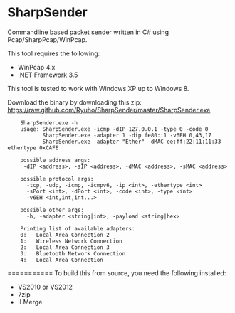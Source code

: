 SharpSender
===========

Commandline based packet sender written in C# using Pcap/SharpPcap/WinPcap.

This tool requires the following: 
 - WinPcap 4.x
 - .NET Framework 3.5

This tool is tested to work with Windows XP up to Windows 8.
 
Download the binary by downloading this zip: https://raw.github.com/Ryuho/SharpSender/master/SharpSender.exe

        SharpSender.exe -h
        usage: SharpSender.exe -icmp -dIP 127.0.0.1 -type 0 -code 0
               SharpSender.exe -adapter 1 -dip fe80::1 -v6EH 0,43,17
               SharpSender.exe -adapter "Ether" -dMAC ee:ff:22:11:11:33 -ethertype 0xCAFE

        possible address args:
         -dIP <address>, -sIP <address>, -dMAC <address>, -sMAC <address>

        possible protocol args:
          -tcp, -udp, -icmp, -icmpv6, -ip <int>, -ethertype <int>
          -sPort <int>, -dPort <int>, -code <int>, -type <int>
          -v6EH <int,int,int...>

        possible other args:
          -h, -adapter <string|int>, -payload <string|hex>

        Printing list of available adapters:
        0:   Local Area Connection 2
        1:   Wireless Network Connection
        2:   Local Area Connection 3
        3:   Bluetooth Network Connection
        4:   Local Area Connection

===========
To build this from source, you need the following installed:
 - VS2010 or VS2012
 - 7zip
 - ILMerge